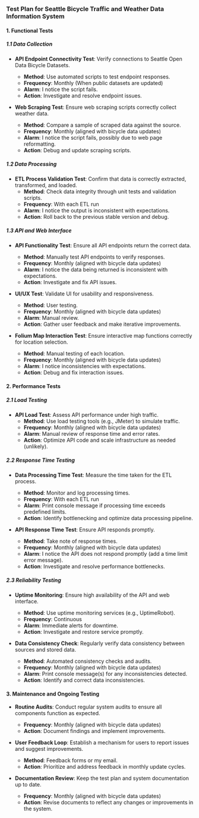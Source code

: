 ### Test Plan for Seattle Bicycle Traffic and Weather Data Information System

#### 1. **Functional Tests**

##### 1.1 Data Collection
- **API Endpoint Connectivity Test**: Verify connections to Seattle Open Data Bicycle Datasets.
  - **Method**: Use automated scripts to test endpoint responses.
  - **Frequency**: Monthly (When public datasets are updated)
  - **Alarm**: I notice the script fails.
  - **Action**: Investigate and resolve endpoint issues.

- **Web Scraping Test**: Ensure web scraping scripts correctly collect weather data.
  - **Method**: Compare a sample of scraped data against the source.
  - **Frequency**: Monthly (aligned with bicycle data updates)
  - **Alarm**: I notice the script fails, possibly due to web page reformatting.
  - **Action**: Debug and update scraping scripts.

##### 1.2 Data Processing
- **ETL Process Validation Test**: Confirm that data is correctly extracted, transformed, and loaded.
  - **Method**: Check data integrity through unit tests and validation scripts.
  - **Frequency**: With each ETL run
  - **Alarm**: I notice the output is inconsistent with expectations.
  - **Action**: Roll back to the previous stable version and debug.

##### 1.3 API and Web Interface
- **API Functionality Test**: Ensure all API endpoints return the correct data.
  - **Method**: Manually test API endpoints to verify responses.
  - **Frequency**: Monthly (aligned with bicycle data updates)
  - **Alarm**: I notice the data being returned is inconsistent with expectations.
  - **Action**: Investigate and fix API issues.

- **UI/UX Test**: Validate UI for usability and responsiveness.
  - **Method**: User testing.
  - **Frequency**: Monthly (aligned with bicycle data updates)
  - **Alarm**: Manual review.
  - **Action**: Gather user feedback and make iterative improvements.

- **Folium Map Interaction Test**: Ensure interactive map functions correctly for location selection.
  - **Method**: Manual testing of each location.
  - **Frequency**: Monthly (aligned with bicycle data updates)
  - **Alarm**: I notice inconsistencies with expectations.
  - **Action**: Debug and fix interaction issues.

#### 2. **Performance Tests**

##### 2.1 Load Testing
- **API Load Test**: Assess API performance under high traffic.
  - **Method**: Use load testing tools (e.g., JMeter) to simulate traffic.
  - **Frequency**: Monthly (aligned with bicycle data updates)
  - **Alarm**: Manual review of response time and error rates.
  - **Action**: Optimize API code and scale infrastructure as needed (unlikely).

##### 2.2 Response Time Testing
- **Data Processing Time Test**: Measure the time taken for the ETL process.
  - **Method**: Monitor and log processing times.
  - **Frequency**: With each ETL run
  - **Alarm**: Print console message if processing time exceeds predefined limits.
  - **Action**: Identify bottlenecking and optimize data processing pipeline.

- **API Response Time Test**: Ensure API responds promptly.
  - **Method**: Take note of response times.
  - **Frequency**: Monthly (aligned with bicycle data updates)
  - **Alarm**: I notice the API does not respond promptly (add a time limit error message).
  - **Action**: Investigate and resolve performance bottlenecks.

##### 2.3 Reliability Testing
- **Uptime Monitoring**: Ensure high availability of the API and web interface.
  - **Method**: Use uptime monitoring services (e.g., UptimeRobot).
  - **Frequency**: Continuous
  - **Alarm**: Immediate alerts for downtime.
  - **Action**: Investigate and restore service promptly.

- **Data Consistency Check**: Regularly verify data consistency between sources and stored data.
  - **Method**: Automated consistency checks and audits.
  - **Frequency**: Monthly (aligned with bicycle data updates)
  - **Alarm**: Print console message(s) for any inconsistencies detected.
  - **Action**: Identify and correct data inconsistencies.

#### 3. **Maintenance and Ongoing Testing**

- **Routine Audits**: Conduct regular system audits to ensure all components function as expected.
  - **Frequency**: Monthly (aligned with bicycle data updates)
  - **Action**: Document findings and implement improvements.

- **User Feedback Loop**: Establish a mechanism for users to report issues and suggest improvements.
  - **Method**: Feedback forms or my email.
  - **Action**: Prioritize and address feedback in monthly update cycles.

- **Documentation Review**: Keep the test plan and system documentation up to date.
  - **Frequency**: Monthly (aligned with bicycle data updates)
  - **Action**: Revise documents to reflect any changes or improvements in the system.
